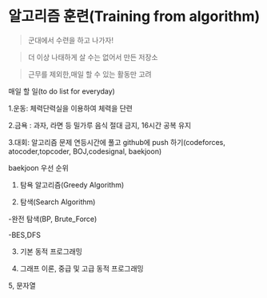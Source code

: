 # 알고리즘 훈련(Training from algorithm)

>군대에서 수련을 하고 나가자!


>더 이상 나태하게 살 수는 없어서 만든 저장소


>근무를 제외한,매일 할 수 있는 활동만 고려

매일 할 일(to do list for everyday)


1.운동: 체력단력실을 이용하여 체력을 단련


2.금욕 : 과자, 라면 등 밀가루 음식 절대 금지, 16시간 공복 유지


3.대회: 알고리즘 문제 연등시간에 풀고 github에 push 하기(codeforces, atocoder,topcoder, BOJ,codesignal, baekjoon)


baekjoon 우선 순위

1. 탐욕 알고리즘(Greedy Algorithm)

2. 탐색(Search Algorithm)

-완전 탐색(BP, Brute_Force)

-BES,DFS

3. 기본 동적 프로그래밍

4. 그래프 이론, 중급 및 고급 동적 프로그래밍

5, 문자열
